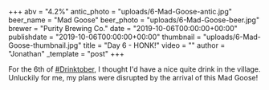 +++
abv = "4.2%"
antic_photo = "uploads/6-Mad-Goose-antic.jpg"
beer_name = "Mad Goose"
beer_photo = "uploads/6-Mad-Goose-beer.jpg"
brewer = "Purity Brewing Co."
date = "2019-10-06T00:00:00+00:00"
publishdate = "2019-10-06T00:00:00+00:00"
thumbnail = "uploads/6-Mad-Goose-thumbnail.jpg"
title = "Day 6 - HONK!"
video = ""
author = "Jonathan"
_template = "post"
+++

For the 6th of [#Drinktober](https://www.facebook.com/hashtag/drinktober?source=feed_text&epa=HASHTAG), I thought I'd have a nice quite drink in the village. Unluckily for me, my plans were disrupted by the arrival of this Mad Goose!
